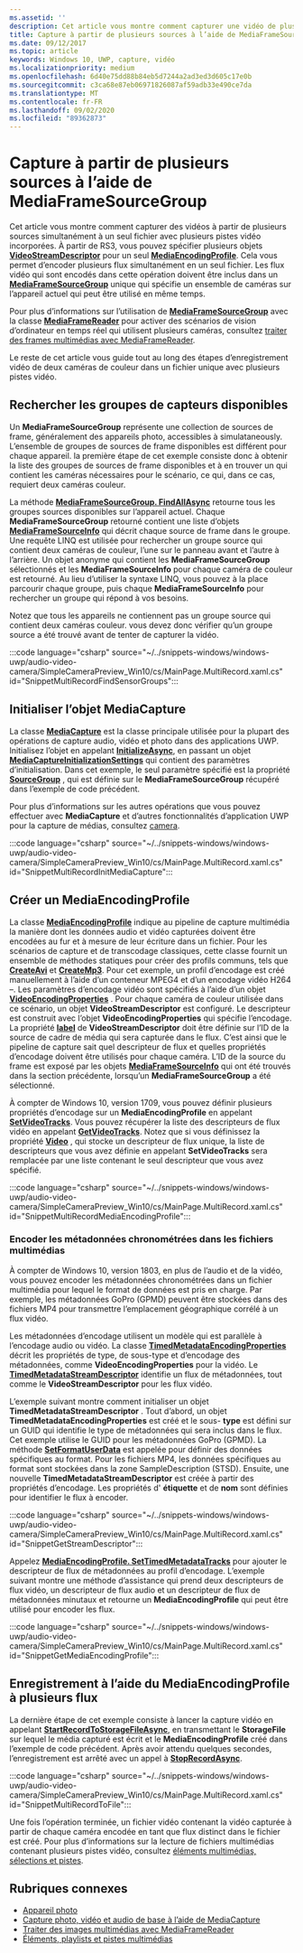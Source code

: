 ```yaml
---
ms.assetid: ''
description: Cet article vous montre comment capturer une vidéo de plusieurs sources simulataneously à un seul fichier avec plusieurs pistes vidéo incorporées.
title: Capture à partir de plusieurs sources à l’aide de MediaFrameSourceGroup
ms.date: 09/12/2017
ms.topic: article
keywords: Windows 10, UWP, capture, vidéo
ms.localizationpriority: medium
ms.openlocfilehash: 6d40e75dd88b84eb5d7244a2ad3ed3d605c17e0b
ms.sourcegitcommit: c3ca68e87eb06971826087af59adb33e490ce7da
ms.translationtype: MT
ms.contentlocale: fr-FR
ms.lasthandoff: 09/02/2020
ms.locfileid: "89362873"
---
```

# <a name="capture-from-multiple-sources-using-mediaframesourcegroup"></a>Capture à partir de plusieurs sources à l’aide de MediaFrameSourceGroup

Cet article vous montre comment capturer des vidéos à partir de plusieurs sources simultanément à un seul fichier avec plusieurs pistes vidéo incorporées. À partir de RS3, vous pouvez spécifier plusieurs objets **[VideoStreamDescriptor](/uwp/api/windows.media.core.videostreamdescriptor)** pour un seul **[MediaEncodingProfile](/uwp/api/windows.media.mediaproperties.mediaencodingprofile)**. Cela vous permet d’encoder plusieurs flux simultanément en un seul fichier. Les flux vidéo qui sont encodés dans cette opération doivent être inclus dans un **[MediaFrameSourceGroup](/uwp/api/windows.media.capture.frames.mediaframesourcegroup)** unique qui spécifie un ensemble de caméras sur l’appareil actuel qui peut être utilisé en même temps. 

Pour plus d’informations sur l’utilisation de **[MediaFrameSourceGroup](/uwp/api/windows.media.capture.frames.mediaframesourcegroup)** avec la classe **[MediaFrameReader](/uwp/api/windows.media.capture.frames.mediaframereader)** pour activer des scénarios de vision d’ordinateur en temps réel qui utilisent plusieurs caméras, consultez [traiter des frames multimédias avec MediaFrameReader](process-media-frames-with-mediaframereader.md).

Le reste de cet article vous guide tout au long des étapes d’enregistrement vidéo de deux caméras de couleur dans un fichier unique avec plusieurs pistes vidéo.

## <a name="find-available-sensor-groups"></a>Rechercher les groupes de capteurs disponibles
Un **MediaFrameSourceGroup** représente une collection de sources de frame, généralement des appareils photo, accessibles à simulataneously. L’ensemble de groupes de sources de frame disponibles est différent pour chaque appareil. la première étape de cet exemple consiste donc à obtenir la liste des groupes de sources de frame disponibles et à en trouver un qui contient les caméras nécessaires pour le scénario, ce qui, dans ce cas, requiert deux caméras couleur.

La méthode **[MediaFrameSourceGroup. FindAllAsync](/uwp/api/windows.media.capture.frames.mediaframesourcegroup.FindAllAsync)** retourne tous les groupes sources disponibles sur l’appareil actuel. Chaque **MediaFrameSourceGroup** retourné contient une liste d’objets **[MediaFrameSourceInfo](/uwp/api/windows.media.capture.frames.mediaframesourceinfo)** qui décrit chaque source de frame dans le groupe. Une requête LINQ est utilisée pour rechercher un groupe source qui contient deux caméras de couleur, l’une sur le panneau avant et l’autre à l’arrière. Un objet anonyme qui contient les **MediaFrameSourceGroup** sélectionnés et les **MediaFrameSourceInfo** pour chaque caméra de couleur est retourné. Au lieu d’utiliser la syntaxe LINQ, vous pouvez à la place parcourir chaque groupe, puis chaque **MediaFrameSourceInfo** pour rechercher un groupe qui répond à vos besoins.

Notez que tous les appareils ne contiennent pas un groupe source qui contient deux caméras couleur. vous devez donc vérifier qu’un groupe source a été trouvé avant de tenter de capturer la vidéo.

:::code language="csharp" source="~/../snippets-windows/windows-uwp/audio-video-camera/SimpleCameraPreview_Win10/cs/MainPage.MultiRecord.xaml.cs" id="SnippetMultiRecordFindSensorGroups":::

## <a name="initialize-the-mediacapture-object"></a>Initialiser l’objet MediaCapture
La classe **[MediaCapture](/uwp/api/windows.media.capture.mediacapture)** est la classe principale utilisée pour la plupart des opérations de capture audio, vidéo et photo dans des applications UWP. Initialisez l’objet en appelant **[InitializeAsync](/uwp/api/windows.media.capture.mediacapture.InitializeAsync)**, en passant un objet **[MediaCaptureInitializationSettings](/uwp/api/windows.media.capture.mediacaptureinitializationsettings)** qui contient des paramètres d’initialisation. Dans cet exemple, le seul paramètre spécifié est la propriété **[SourceGroup](/uwp/api/windows.media.capture.mediacaptureinitializationsettings.SourceGroup)** , qui est définie sur le **MediaFrameSourceGroup** récupéré dans l’exemple de code précédent.

Pour plus d’informations sur les autres opérations que vous pouvez effectuer avec **MediaCapture** et d’autres fonctionnalités d’application UWP pour la capture de médias, consultez [camera](camera.md).

:::code language="csharp" source="~/../snippets-windows/windows-uwp/audio-video-camera/SimpleCameraPreview_Win10/cs/MainPage.MultiRecord.xaml.cs" id="SnippetMultiRecordInitMediaCapture":::

## <a name="create-a-mediaencodingprofile"></a>Créer un MediaEncodingProfile
La classe **[MediaEncodingProfile](/uwp/api/windows.media.mediaproperties.mediaencodingprofile)** indique au pipeline de capture multimédia la manière dont les données audio et vidéo capturées doivent être encodées au fur et à mesure de leur écriture dans un fichier. Pour les scénarios de capture et de transcodage classiques, cette classe fournit un ensemble de méthodes statiques pour créer des profils communs, tels que **[CreateAvi](/uwp/api/windows.media.mediaproperties.mediaencodingprofile.createavi)** et **[CreateMp3](/uwp/api/windows.media.mediaproperties.mediaencodingprofile.createmp3)**. Pour cet exemple, un profil d’encodage est créé manuellement à l’aide d’un conteneur MPEG4 et d’un encodage vidéo H264 –. Les paramètres d’encodage vidéo sont spécifiés à l’aide d’un objet **[VideoEncodingProperties](/uwp/api/windows.media.mediaproperties.videoencodingproperties)** . Pour chaque caméra de couleur utilisée dans ce scénario, un objet **VideoStreamDescriptor** est configuré. Le descripteur est construit avec l’objet **VideoEncodingProperties** qui spécifie l’encodage. La propriété **[label](/uwp/api/windows.media.core.videostreamdescriptor.Label)** de **VideoStreamDescriptor** doit être définie sur l’ID de la source de cadre de média qui sera capturée dans le flux. C’est ainsi que le pipeline de capture sait quel descripteur de flux et quelles propriétés d’encodage doivent être utilisés pour chaque caméra. L’ID de la source du frame est exposé par les objets **[MediaFrameSourceInfo](/uwp/api/windows.media.capture.frames.mediaframesourceinfo)** qui ont été trouvés dans la section précédente, lorsqu’un **MediaFrameSourceGroup** a été sélectionné.


À compter de Windows 10, version 1709, vous pouvez définir plusieurs propriétés d’encodage sur un **MediaEncodingProfile** en appelant **[SetVideoTracks](/uwp/api/windows.media.mediaproperties.mediaencodingprofile.setvideotracks)**. Vous pouvez récupérer la liste des descripteurs de flux vidéo en appelant **[GetVideoTracks](/uwp/api/windows.media.mediaproperties.mediaencodingprofile.GetVideoTracks)**. Notez que si vous définissez la propriété **[Video](/uwp/api/windows.media.mediaproperties.mediaencodingprofile.Video)** , qui stocke un descripteur de flux unique, la liste de descripteurs que vous avez définie en appelant **SetVideoTracks** sera remplacée par une liste contenant le seul descripteur que vous avez spécifié.


:::code language="csharp" source="~/../snippets-windows/windows-uwp/audio-video-camera/SimpleCameraPreview_Win10/cs/MainPage.MultiRecord.xaml.cs" id="SnippetMultiRecordMediaEncodingProfile":::

### <a name="encode-timed-metadata-in-media-files"></a>Encoder les métadonnées chronométrées dans les fichiers multimédias

À compter de Windows 10, version 1803, en plus de l’audio et de la vidéo, vous pouvez encoder les métadonnées chronométrées dans un fichier multimédia pour lequel le format de données est pris en charge. Par exemple, les métadonnées GoPro (GPMD) peuvent être stockées dans des fichiers MP4 pour transmettre l’emplacement géographique corrélé à un flux vidéo. 

Les métadonnées d’encodage utilisent un modèle qui est parallèle à l’encodage audio ou vidéo. La classe [**TimedMetadataEncodingProperties**](/uwp/api/windows.media.mediaproperties.timedmetadataencodingproperties) décrit les propriétés de type, de sous-type et d’encodage des métadonnées, comme **VideoEncodingProperties** pour la vidéo. Le [**TimedMetadataStreamDescriptor**](/uwp/api/windows.media.core.timedmetadatastreamdescriptor) identifie un flux de métadonnées, tout comme le **VideoStreamDescriptor** pour les flux vidéo.  

L’exemple suivant montre comment initialiser un objet **TimedMetadataStreamDescriptor** . Tout d’abord, un objet **TimedMetadataEncodingProperties** est créé et le sous- **type** est défini sur un GUID qui identifie le type de métadonnées qui sera inclus dans le flux. Cet exemple utilise le GUID pour les métadonnées GoPro (GPMD). La méthode [**SetFormatUserData**](/uwp/api/windows.media.mediaproperties.timedmetadataencodingproperties.setformatuserdata) est appelée pour définir des données spécifiques au format. Pour les fichiers MP4, les données spécifiques au format sont stockées dans la zone SampleDescription (STSD). Ensuite, une nouvelle **TimedMetadataStreamDescriptor** est créée à partir des propriétés d’encodage. Les propriétés d' **étiquette** et de **nom** sont définies pour identifier le flux à encoder. 

:::code language="csharp" source="~/../snippets-windows/windows-uwp/audio-video-camera/SimpleCameraPreview_Win10/cs/MainPage.MultiRecord.xaml.cs" id="SnippetGetStreamDescriptor":::

Appelez [**MediaEncodingProfile. SetTimedMetadataTracks**](/uwp/api/windows.media.mediaproperties.mediaencodingprofile.settimedmetadatatracks) pour ajouter le descripteur de flux de métadonnées au profil d’encodage. L’exemple suivant montre une méthode d’assistance qui prend deux descripteurs de flux vidéo, un descripteur de flux audio et un descripteur de flux de métadonnées minutaux et retourne un **MediaEncodingProfile** qui peut être utilisé pour encoder les flux.

:::code language="csharp" source="~/../snippets-windows/windows-uwp/audio-video-camera/SimpleCameraPreview_Win10/cs/MainPage.MultiRecord.xaml.cs" id="SnippetGetMediaEncodingProfile":::

## <a name="record-using-the-multi-stream-mediaencodingprofile"></a>Enregistrement à l’aide du MediaEncodingProfile à plusieurs flux
La dernière étape de cet exemple consiste à lancer la capture vidéo en appelant **[StartRecordToStorageFileAsync](/uwp/api/windows.media.capture.mediacapture.startrecordtostoragefileasync)**, en transmettant le **StorageFile** sur lequel le média capturé est écrit et le **MediaEncodingProfile** créé dans l’exemple de code précédent. Après avoir attendu quelques secondes, l’enregistrement est arrêté avec un appel à **[StopRecordAsync](/uwp/api/windows.media.capture.mediacapture.StopRecordAsync)**.

:::code language="csharp" source="~/../snippets-windows/windows-uwp/audio-video-camera/SimpleCameraPreview_Win10/cs/MainPage.MultiRecord.xaml.cs" id="SnippetMultiRecordToFile":::

Une fois l’opération terminée, un fichier vidéo contenant la vidéo capturée à partir de chaque caméra encodée en tant que flux distinct dans le fichier est créé. Pour plus d’informations sur la lecture de fichiers multimédias contenant plusieurs pistes vidéo, consultez [éléments multimédias, sélections et pistes](media-playback-with-mediasource.md).

## <a name="related-topics"></a>Rubriques connexes

* [Appareil photo](camera.md)
* [Capture photo, vidéo et audio de base à l’aide de MediaCapture](basic-photo-video-and-audio-capture-with-MediaCapture.md)
* [Traiter des images multimédias avec MediaFrameReader](process-media-frames-with-mediaframereader.md)
* [Éléments, playlists et pistes multimédias](media-playback-with-mediasource.md)


 

 
